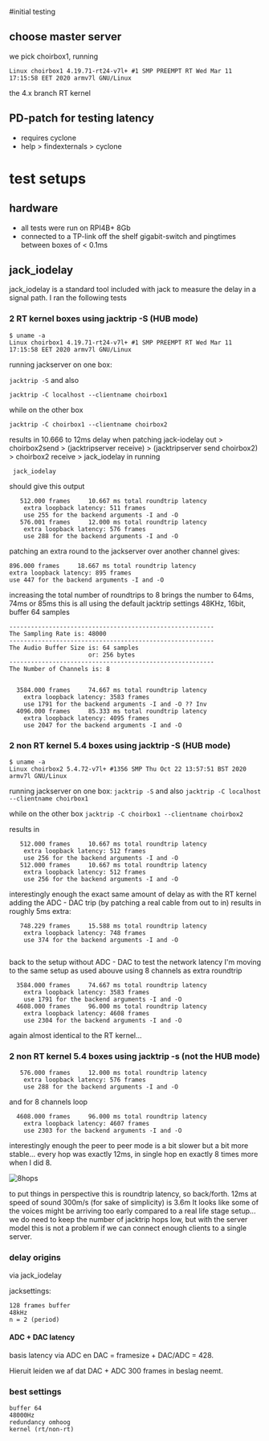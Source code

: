 #initial testing

## choose master server
we pick choirbox1, running
 
`Linux choirbox1 4.19.71-rt24-v7l+ #1 SMP PREEMPT RT Wed Mar 11 17:15:58 EET 2020 armv7l GNU/Linux`

the 4.x branch RT kernel





## PD-patch for testing latency
- requires cyclone
- help > findexternals > cyclone



# test setups
## hardware

- all tests were run on RPI4B+ 8Gb
- connected to a TP-link off the shelf gigabit-switch and pingtimes between boxes of < 0.1ms

## jack_iodelay

jack_iodelay is a standard tool included with jack to measure the delay in a signal path. I ran the following tests

### 2 RT kernel boxes using jacktrip -S (HUB mode)
```
$ uname -a
Linux choirbox1 4.19.71-rt24-v7l+ #1 SMP PREEMPT RT Wed Mar 11 17:15:58 EET 2020 armv7l GNU/Linux
```
running jackserver on one box:

```jacktrip -S```
and also 

```jacktrip -C localhost --clientname choirbox1```

while on the other box

```jacktrip -C choirbox1 --clientname choirbox2```

results in 10.666 to 12ms delay when patching 
jack-iodelay out > choirbox2send > (jacktripserver receive) > (jacktripserver send choirbox2) > choirbox2 receive > jack_iodelay in
running 

``` jack_iodelay```

should give this output

```
   512.000 frames     10.667 ms total roundtrip latency
	extra loopback latency: 511 frames
	use 255 for the backend arguments -I and -O
   576.001 frames     12.000 ms total roundtrip latency
	extra loopback latency: 576 frames
	use 288 for the backend arguments -I and -O
 ```


patching an extra round to the jackserver over another channel gives:

```   
896.000 frames     18.667 ms total roundtrip latency
extra loopback latency: 895 frames
use 447 for the backend arguments -I and -O
```

increasing the total number of roundtrips to 8 brings the number to 64ms, 74ms or 85ms
this is all using the default jacktrip settings 48KHz, 16bit, buffer 64 samples

```
---------------------------------------------------------
The Sampling Rate is: 48000
---------------------------------------------------------
The Audio Buffer Size is: 64 samples
                      or: 256 bytes
---------------------------------------------------------
The Number of Channels is: 8


  3584.000 frames     74.667 ms total roundtrip latency
	extra loopback latency: 3583 frames
	use 1791 for the backend arguments -I and -O ?? Inv
  4096.000 frames     85.333 ms total roundtrip latency
	extra loopback latency: 4095 frames
	use 2047 for the backend arguments -I and -O
```

### 2 non RT kernel 5.4 boxes using jacktrip -S (HUB mode)

```
$ uname -a
Linux choirbox2 5.4.72-v7l+ #1356 SMP Thu Oct 22 13:57:51 BST 2020 armv7l GNU/Linux
```

running jackserver on one box:
```jacktrip -S```
and also 
```jacktrip -C localhost --clientname choirbox1```

while on the other box
```jacktrip -C choirbox1 --clientname choirbox2```

results in 

```
   512.000 frames     10.667 ms total roundtrip latency
	extra loopback latency: 512 frames
	use 256 for the backend arguments -I and -O
   512.000 frames     10.667 ms total roundtrip latency
	extra loopback latency: 512 frames
	use 256 for the backend arguments -I and -O
```

interestingly enough the exact same amount of delay as with the RT kernel
adding the ADC - DAC trip (by patching a real cable from out to in) results in roughly 5ms extra:

```
   748.229 frames     15.588 ms total roundtrip latency
	extra loopback latency: 748 frames
	use 374 for the backend arguments -I and -O


```
back to the setup without ADC - DAC to test the network latency I'm moving to the same setup as used abouve using 8 channels as extra roundtrip
```
  3584.000 frames     74.667 ms total roundtrip latency
	extra loopback latency: 3583 frames
	use 1791 for the backend arguments -I and -O
  4608.000 frames     96.000 ms total roundtrip latency
	extra loopback latency: 4608 frames
	use 2304 for the backend arguments -I and -O
```

again almost identical to the RT kernel...

### 2 non RT kernel 5.4 boxes using jacktrip -s (not the HUB mode)
```
   576.000 frames     12.000 ms total roundtrip latency
	extra loopback latency: 576 frames
	use 288 for the backend arguments -I and -O
```
and for 8 channels loop

```
  4608.000 frames     96.000 ms total roundtrip latency
	extra loopback latency: 4607 frames
	use 2303 for the backend arguments -I and -O

```
interestingly enough the peer to peer mode is a bit slower
but a bit more stable... every hop was exactly 12ms, in single hop en exactly 8 times more when I did 8.

![8hops](latency/8channelpatchsetup.png)


to put things in perspective this is roundtrip latency, so back/forth. 12ms at speed of sound 300m/s (for sake of simplicity) is 3.6m It looks like some of the voices might be arriving too early compared to a real life stage setup... we do need to keep the number of jacktrip hops low, but with the server model this is not a problem if we can connect enough clients to a single server.



### delay origins

via jack_iodelay

jacksettings: 

```
128 frames buffer
48kHz
n = 2 (period)
``` 
#### ADC + DAC latency
basis latency via ADC en DAC = framesize + DAC/ADC = 428. 

Hieruit leiden we af dat DAC + ADC 300 frames in beslag neemt.
<screenshot>


### best settings
```
buffer 64
48000Hz
redundancy omhoog
kernel (rt/non-rt)
```